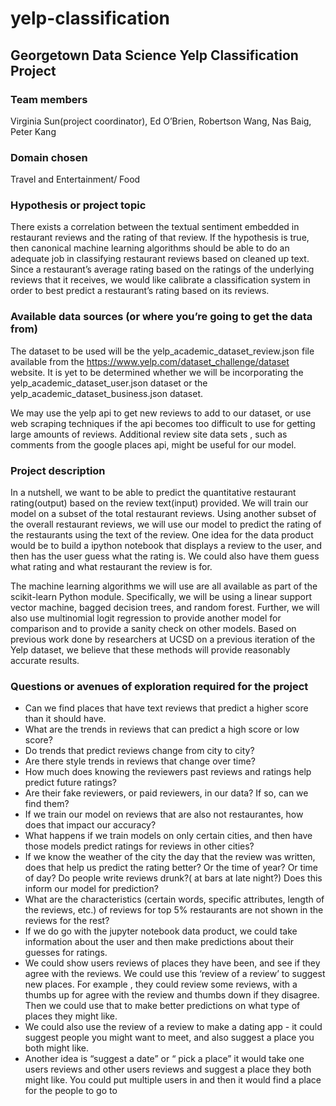 # yelp-classification
## Georgetown Data Science Yelp Classification Project
### Team members 
Virginia Sun(project coordinator), Ed O’Brien, Robertson Wang, Nas Baig, Peter Kang

### Domain chosen 
Travel and Entertainment/ Food

### Hypothesis or project topic
There exists a correlation between the textual sentiment embedded in restaurant reviews and the rating of that review. If the hypothesis is true, then canonical machine learning algorithms should be able to do an adequate job in classifying restaurant reviews based on cleaned up text. Since a restaurant’s average rating based on the ratings of the underlying reviews that it receives, we would like calibrate a classification system in order to best predict a restaurant’s rating based on its reviews.

### Available data sources (or where you’re going to get the data from) 
The dataset to be used will be the yelp_academic_dataset_review.json
file available from the https://www.yelp.com/dataset_challenge/dataset website.  It is yet to be determined whether we will be incorporating the yelp_academic_dataset_user.json
 dataset or the yelp_academic_dataset_business.json dataset. 
	
We may use the yelp api to get new reviews to add to our dataset, or use web scraping techniques if the api becomes too difficult to use for getting large amounts of reviews. Additional review site data sets , such as comments from the google places api, might be useful for our model.

### Project description
In a nutshell, we want to be able to predict the quantitative restaurant rating(output) based on the review text(input) provided. We will train our model on a subset of the total restaurant reviews. Using another subset of the overall restaurant reviews, we will use our model to predict the rating of the restaurants using the text of the review. One idea for the data product would be to build a ipython notebook that displays a review to the user, and then has the user guess what the rating is. We could also have them guess what rating and what restaurant the review is for.  

The machine learning algorithms we will use are all available as part of the scikit-learn Python module. Specifically, we will be using a linear support vector machine, bagged decision trees, and random forest. Further, we will also use multinomial logit regression to provide another model for comparison and to provide a sanity check on other models. Based on previous work done by researchers at UCSD on a previous iteration of the Yelp dataset, we believe that these methods will provide reasonably accurate results. 

### Questions or avenues of exploration required for the project 
* Can we find places that have text reviews that predict a higher score than it should have.
* What are the trends in reviews that can predict a high score or low score?
* Do trends that predict reviews change from city to city?
* Are there style trends in reviews that change over time?
* How much does knowing the reviewers past reviews and ratings help predict future ratings?
* Are their fake reviewers, or paid reviewers, in our data? If so, can we find them?
* If we train our model on reviews that are also not restaurantes, how does that impact our accuracy?
* What happens if we train models on only certain cities, and then have those models predict ratings for reviews in other cities? 
* If we know the weather of the city the day that the review was written, does that help us predict the rating better? Or the time of year? Or time of day? Do people write reviews drunk?( at bars at late night?) Does this inform our model for prediction?
* What are the characteristics (certain words, specific attributes, length of the reviews, etc.) of reviews for top 5% restaurants are not shown in the reviews for the rest? 
* If we do go with the jupyter notebook data product, we could take information about the user and then make predictions about their guesses for ratings.
* We could show users reviews of places they have been, and see if they agree with the reviews. We could use this ‘review of a review’ to suggest new places.  For example , they could review some reviews, with a thumbs up for agree with the review and thumbs down if they disagree. Then we could use that to make better predictions on what type of places they might like.
* We could also use the review of a review to make a dating app - it could suggest people you might want to meet, and also suggest a place you both might like. 
* Another idea is “suggest a date”  or “ pick a place” it would take one users reviews and other users reviews and suggest a place they both might like. You could put multiple users in and then it would find a place for the people to go to
